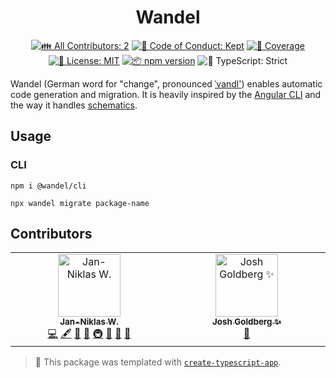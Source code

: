 <h1 align="center">Wandel</h1>

<p align="center">
	<!-- prettier-ignore-start -->
	<!-- ALL-CONTRIBUTORS-BADGE:START - Do not remove or modify this section -->
	<a href="#contributors" target="_blank"><img alt="👪 All Contributors: 2" src="https://img.shields.io/badge/%F0%9F%91%AA_all_contributors-2-21bb42.svg" /></a>
<!-- ALL-CONTRIBUTORS-BADGE:END -->
	<!-- prettier-ignore-end -->
	<a href="https://github.com/niklas-wortmann/meta-morphix/blob/main/.github/CODE_OF_CONDUCT.md" target="_blank"><img alt="🤝 Code of Conduct: Kept" src="https://img.shields.io/badge/%F0%9F%A4%9D_code_of_conduct-kept-21bb42" /></a>
	<a href="https://codecov.io/gh/niklas-wortmann/meta-morphix" target="_blank"><img alt="🧪 Coverage" src="https://img.shields.io/codecov/c/github/niklas-wortmann/meta-morphix?label=%F0%9F%A7%AA%20coverage" /></a>
	<a href="https://github.com/niklas-wortmann/meta-morphix/blob/main/LICENSE.md" target="_blank"><img alt="📝 License: MIT" src="https://img.shields.io/badge/%F0%9F%93%9D_license-MIT-21bb42.svg"></a>
	<a href="http://npmjs.com/package/meta-morphix"><img alt="📦 npm version" src="https://img.shields.io/npm/v/meta-morphix?color=21bb42&label=%F0%9F%93%A6%20npm" /></a>
	<img alt="💪 TypeScript: Strict" src="https://img.shields.io/badge/%F0%9F%92%AA_typescript-strict-21bb42.svg" />
</p>

Wandel (German word for "change",
pronounced [ˈvandl'](https://ssl.gstatic.com/dictionary/static/pronunciation/2022-03-02/audio/wa/wandel_de_de_1.mp3))
enables automatic code generation and migration.
It is heavily inspired by the [Angular CLI](https://angular.io/cli) and the way it handles [schematics](https://angular.io/guide/schematics).

## Usage

### CLI

```shell
npm i @wandel/cli
```

```shell
npx wandel migrate package-name
```

## Contributors

<!-- spellchecker: disable -->
<!-- ALL-CONTRIBUTORS-LIST:START - Do not remove or modify this section -->
<!-- prettier-ignore-start -->
<!-- markdownlint-disable -->
<table>
  <tbody>
    <tr>
      <td align="center" valign="top" width="14.28%"><a href="https://wordman.dev/"><img src="https://avatars.githubusercontent.com/u/6104311?v=4?s=100" width="100px;" alt="Jan-Niklas W."/><br /><sub><b>Jan-Niklas W.</b></sub></a><br /><a href="https://github.com/niklas-wortmann/meta-morphix/commits?author=niklas-wortmann" title="Code">💻</a> <a href="#content-niklas-wortmann" title="Content">🖋</a> <a href="https://github.com/niklas-wortmann/meta-morphix/commits?author=niklas-wortmann" title="Documentation">📖</a> <a href="#ideas-niklas-wortmann" title="Ideas, Planning, & Feedback">🤔</a> <a href="#infra-niklas-wortmann" title="Infrastructure (Hosting, Build-Tools, etc)">🚇</a> <a href="#maintenance-niklas-wortmann" title="Maintenance">🚧</a> <a href="#projectManagement-niklas-wortmann" title="Project Management">📆</a> <a href="#tool-niklas-wortmann" title="Tools">🔧</a></td>
      <td align="center" valign="top" width="14.28%"><a href="http://www.joshuakgoldberg.com/"><img src="https://avatars.githubusercontent.com/u/3335181?v=4?s=100" width="100px;" alt="Josh Goldberg ✨"/><br /><sub><b>Josh Goldberg ✨</b></sub></a><br /><a href="#tool-JoshuaKGoldberg" title="Tools">🔧</a></td>
    </tr>
  </tbody>
</table>

<!-- markdownlint-restore -->
<!-- prettier-ignore-end -->

<!-- ALL-CONTRIBUTORS-LIST:END -->
<!-- spellchecker: enable -->

<!-- You can remove this notice if you don't want it 🙂 no worries! -->

> 💙 This package was templated with [`create-typescript-app`](https://github.com/JoshuaKGoldberg/create-typescript-app).
